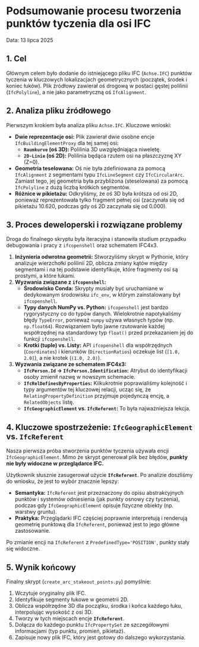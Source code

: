 # Podsumowanie procesu tworzenia punktów tyczenia dla osi IFC

Data: 13 lipca 2025

## 1. Cel

Głównym celem było dodanie do istniejącego pliku IFC (`Achse.IFC`) punktów tyczenia w kluczowych lokalizacjach geometrycznych (początek, środek i koniec łuków). Plik źródłowy zawierał oś drogową w postaci gęstej polilinii (`IfcPolyline`), a nie jako parametryczną oś `IfcAlignment`.

## 2. Analiza pliku źródłowego

Pierwszym krokiem była analiza pliku `Achse.IFC`. Kluczowe wnioski:

*   **Dwie reprezentacje osi:** Plik zawierał dwie osobne encje `IfcBuildingElementProxy` dla tej samej osi:
    *   **`Raumkurve` (oś 3D):** Polilinia 3D uwzględniająca niweletę.
    *   **`2D-Linie` (oś 2D):** Polilinia będąca rzutem osi na płaszczyznę XY (Z=0).
*   **Geometria teselowana:** Oś nie była zdefiniowana za pomocą `IfcAlignment` z segmentami typu `IfcLineSegment` czy `IfcCircularArc`. Zamiast tego, jej geometria była przybliżona (steselowana) za pomocą `IfcPolyline` z dużą liczbą krótkich segmentów.
*   **Różnice w pikietażu:** Odkryliśmy, że oś 3D była krótsza od osi 2D, ponieważ reprezentowała tylko fragment pełnej osi (zaczynała się od pikietażu 10.620, podczas gdy oś 2D zaczynała się od 0.000).

## 3. Proces deweloperski i rozwiązane problemy

Droga do finalnego skryptu była iteracyjna i stanowiła studium przypadku debugowania i pracy z `ifcopenshell` oraz schematem IFC4x3.

1.  **Inżynieria odwrotna geometrii:** Stworzyliśmy skrypt w Pythonie, który analizuje wierzchołki polilinii 2D, oblicza zmiany kątów między segmentami i na tej podstawie identyfikuje, które fragmenty osi są prostymi, a które łukami.
2.  **Wyzwania związane z `ifcopenshell`:**
    *   **Środowisko Conda:** Skrypty musiały być uruchamiane w dedykowanym środowisku `ifc_env`, w którym zainstalowany był `ifcopenshell`.
    *   **Typy danych NumPy vs. Python:** `ifcopenshell` jest bardzo rygorystyczny co do typów danych. Wielokrotnie napotykaliśmy błędy `TypeError`, ponieważ `numpy` używa własnych typów (np. `np.float64`). Rozwiązaniem było jawne rzutowanie każdej współrzędnej na standardowy typ `float()` przed przekazaniem jej do funkcji `ifcopenshell`.
    *   **Krotki (tuple) vs. Listy:** API `ifcopenshell` dla współrzędnych (`Coordinates`) i kierunków (`DirectionRatios`) oczekuje list (`[1.0, 2.0]`), a nie krotek (`(1.0, 2.0)`).
3.  **Wyzwania związane ze schematem IFC4x3:**
    *   **`IfcPerson.Id` -> `IfcPerson.Identification`:** Atrybut do identyfikacji osoby zmienił nazwę w nowszym schemacie.
    *   **`IfcRelDefinesByProperties`:** Kilkukrotnie poprawialiśmy kolejność i typy argumentów tej kluczowej relacji, ucząc się, że `RelatingPropertyDefinition` przyjmuje pojedynczą encję, a `RelatedObjects` listę.
    *   **`IfcGeographicElement` vs. `IfcReferent`:** To była najważniejsza lekcja.

## 4. Kluczowe spostrzeżenie: `IfcGeographicElement` vs. `IfcReferent`

Nasza pierwsza próba stworzenia punktów tyczenia używała encji `IfcGeographicElement`. Mimo że skrypt generował plik bez błędów, **punkty nie były widoczne w przeglądarce IFC.**

Użytkownik słusznie zasugerował użycie **`IfcReferent`**. Po analizie doszliśmy do wniosku, że jest to wybór znacznie lepszy:

*   **Semantyka:** `IfcReferent` jest przeznaczony do opisu abstrakcyjnych punktów i systemów odniesienia (jak punkty osnowy czy tyczenia), podczas gdy `IfcGeographicElement` opisuje fizyczne obiekty (np. warstwy gruntu).
*   **Praktyka:** Przeglądarki IFC częściej poprawnie interpretują i renderują geometrię punktową dla `IfcReferent`, ponieważ jest to jego główne zastosowanie.

Po zmianie encji na `IfcReferent` z `PredefinedType='POSITION'`, punkty stały się widoczne.

## 5. Wynik końcowy

Finalny skrypt (`create_arc_stakeout_points.py`) pomyślnie:
1.  Wczytuje oryginalny plik IFC.
2.  Identyfikuje segmenty łukowe w geometrii 2D.
3.  Oblicza współrzędne 3D dla początku, środka i końca każdego łuku, interpolując wysokość z osi 3D.
4.  Tworzy w tych miejscach encje **`IfcReferent`**.
5.  Dołącza do każdego punktu `IfcPropertySet` ze szczegółowymi informacjami (typ punktu, promień, pikietaż).
6.  Zapisuje nowy plik IFC, który jest gotowy do dalszego wykorzystania.
